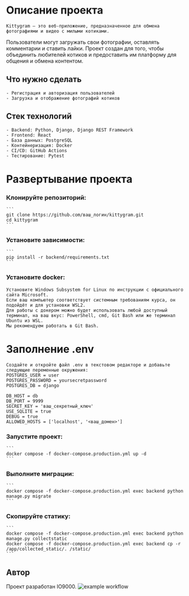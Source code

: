 # Описание проекта

    Kittygram — это веб-приложение, предназначенное для обмена фотографиями и видео с милыми котиками.
Пользователи могут загружать свои фотографии, оставлять комментарии и ставить лайки.
Проект создан для того, чтобы объединить любителей котиков и предоставить им платформу для общения и обмена контентом.

## Что нужно сделать

    - Регистрация и авторизация пользователей
    - Загрузка и отображение фотографий котиков

## Стек технологий

    - Backend: Python, Django, Django REST Framework
    - Frontend: React
    - База данных: PostgreSQL
    - Контейнеризация: Docker
    - CI/CD: GitHub Actions
    - Тестирование: Pytest

# Развертывание проекта

### Клонируйте репозиторий:
    ```
    git clone https://github.com/ваш_логин/kittygram.git
    cd kittygram
    ```

### Установите зависимости:
    ```
    pip install -r backend/requirements.txt
    ```

### Установите docker:
    Установите Windows Subsystem for Linux по инструкции с официального сайта Microsoft.
    Если ваш компьютер соответствует системным требованиям курса, он подойдёт и для установки WSL2.
    Для работы с докером можно будет использовать любой доступный терминал, на ваш вкус: PowerShell, cmd, Git Bash или же терминал Ubuntu из WSL.
    Мы рекомендуем работать в Git Bash.

# Заполнение .env

    Создайте и откройте файл .env в текстовом редакторе и добавьте следующие переменные окружения:
    POSTGRES_USER = user
    POSTGRES_PASSWORD = yoursecretpassword
    POSTGRES_DB = django

    DB_HOST = db
    DB_PORT = 9999
    SECRET_KEY = 'ваш_секретный_ключ'
    USE_SQLITE = true
    DEBUG = true
    ALLOWED_HOSTS = ['localhost', '<ваш_домен>']

### Запустите проект:

    ```
    docker compose -f docker-compose.production.yml up -d
    ```

### Выполните миграции:
    ```
    docker compose -f docker-compose.production.yml exec backend python manage.py migrate
    ```

### Скопируйте статику:
    ```
    docker compose -f docker-compose.production.yml exec backend python manage.py collectstatic
    docker compose -f docker-compose.production.yml exec backend cp -r /app/collected_static/. /static/
    ```


## Автор
Проект разработан IO9000.
![example workflow](https://github.com/IO9000/kittygram_final/actions/workflows/main.yml/badge.svg)
